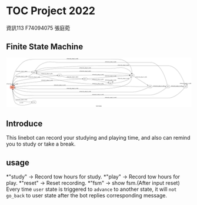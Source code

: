 # TOC Project 2022
資訊113 F74094075 張庭菀

## Finite State Machine
![fsm](./img/show-fsm.png)

## Introduce
This linebot can record your studying and playing time, and also can remind you to study or take a break.

## usage
*"study" -> Record tow hours for study.
*"play"  -> Record tow hours for play.
*"reset" -> Reset recording.
*"fsm"   -> show fsm.(After input reset)
Every time `user` state is triggered to `advance` to another state, it will `not go_back` to user state after the bot replies corresponding message.

